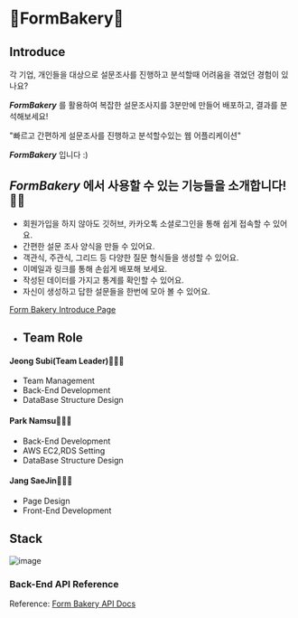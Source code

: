 # 📝FormBakery🍞

## Introduce

각 기업, 개인들을 대상으로 설문조사를 진행하고 분석할때 어려움을 겪었던 경험이 있나요?

**_FormBakery_** 를 활용하여 복잡한 설문조사지를 3분만에 만들어 배포하고, 결과를 분석해보세요!

"빠르고 간편하게 설문조사를 진행하고 분석할수있는 웹 어플리케이션"

**_FormBakery_** 입니다 :)

## **_FormBakery_** 에서 사용할 수 있는 기능들을 소개합니다!👐🏻

* 회원가입을 하지 않아도 깃허브, 카카오톡 소셜로그인을 통해 쉽게 접속할 수 있어요.
* 간편한 설문 조사 양식을 만들 수 있어요.
* 객관식, 주관식, 그리드 등 다양한 질문 형식들을 생성할 수 있어요.
* 이메일과 링크를 통해 손쉽게 배포해 보세요.
* 작성된 데이터를 가지고 통계를 확인할 수 있어요.
* 자신이 생성하고 답한 설문들을 한번에 모아 볼 수 있어요.

[Form Bakery Introduce Page](https://github.com/codestates/FormBakery/wiki)

- ## Team Role

#### Jeong Subi(Team Leader)👩🏼‍💻
  * Team Management
  * Back-End Development
  * DataBase Structure Design

#### Park Namsu👨🏻‍💻
  * Back-End Development
  * AWS EC2,RDS Setting
  * DataBase Structure Design

#### Jang SaeJin🧑🏻‍💻
  * Page Design
  * Front-End Development

## Stack

![image](https://user-images.githubusercontent.com/62639722/146731512-946e861c-b659-420c-9203-4a01f3357885.png)



### Back-End API Reference

Reference: [Form Bakery API Docs](https://codebaker.gitbook.io/api-docs/b96lnOebJuI9fFbPcJmi/)

